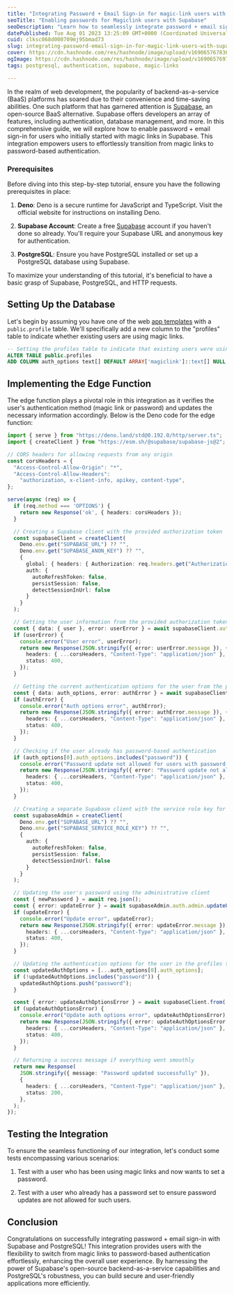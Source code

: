 ```yaml
---
title: "Integrating Password + Email Sign-in for magic-link users with Supabase and PostgreSQL"
seoTitle: "Enabling passwords for Magiclink users with Supabase"
seoDescription: "Learn how to seamlessly integrate password + email sign-in for magic link users with Supabase and PostgreSQL to enhance your users' experience."
datePublished: Tue Aug 01 2023 13:25:09 GMT+0000 (Coordinated Universal Time)
cuid: clksc068d000709mj95bmad73
slug: integrating-password-email-sign-in-for-magic-link-users-with-supabase-and-postgresql
cover: https://cdn.hashnode.com/res/hashnode/image/upload/v1690657678369/87698244-c324-4f9c-a0ba-b2f8b5a674e6.png
ogImage: https://cdn.hashnode.com/res/hashnode/image/upload/v1690657697341/5dbae504-14ac-4db7-ac7a-561a5498ee4a.png
tags: postgresql, authentication, supabase, magic-links

---
```


In the realm of web development, the popularity of backend-as-a-service (BaaS) platforms has soared due to their convenience and time-saving abilities. One such platform that has garnered attention is [Supabase](http://supabase.com/), an open-source BaaS alternative. Supabase offers developers an array of features, including authentication, database management, and more. In this comprehensive guide, we will explore how to enable password + email sign-in for users who initially started with magic links in Supabase. This integration empowers users to effortlessly transition from magic links to password-based authentication.

### Prerequisites

Before diving into this step-by-step tutorial, ensure you have the following prerequisites in place:

1. **Deno**: Deno is a secure runtime for JavaScript and TypeScript. Visit the official website for instructions on installing Deno.
    
2. **Supabase Account**: Create a free [Supabase](http://supabase.com/) account if you haven't done so already. You'll require your Supabase URL and anonymous key for authentication.
    
3. **PostgreSQL**: Ensure you have PostgreSQL installed or set up a PostgreSQL database using Supabase.
    

To maximize your understanding of this tutorial, it's beneficial to have a basic grasp of Supabase, PostgreSQL, and HTTP requests.

## Setting Up the Database

Let's begin by assuming you have one of the web [app templates](https://supabase.com/docs/guides/getting-started/tutorials/with-nextjs) with a `public.profile` table. We'll specifically add a new column to the "profiles" table to indicate whether existing users are using magic links.

```sql
-- Setting the profiles table to indicate that existing users were using magic links
ALTER TABLE public.profiles 
ADD COLUMN auth_options text[] DEFAULT ARRAY['magiclink']::text[] NULL;
```

## Implementing the Edge Function

The edge function plays a pivotal role in this integration as it verifies the user's authentication method (magic link or password) and updates the necessary information accordingly. Below is the Deno code for the edge function:

```typescript
import { serve } from "https://deno.land/std@0.192.0/http/server.ts";
import { createClient } from "https://esm.sh/@supabase/supabase-js@2";

// CORS headers for allowing requests from any origin
const corsHeaders = {
  "Access-Control-Allow-Origin": "*",
  "Access-Control-Allow-Headers":
    "authorization, x-client-info, apikey, content-type",
};

serve(async (req) => {
  if (req.method === 'OPTIONS') {
    return new Response('ok', { headers: corsHeaders });
  }

  // Creating a Supabase client with the provided authorization token
  const supabaseClient = createClient(
    Deno.env.get("SUPABASE_URL") ?? "",
    Deno.env.get("SUPABASE_ANON_KEY") ?? "",
    {
      global: { headers: { Authorization: req.headers.get("Authorization")! } },
      auth: {
        autoRefreshToken: false,
        persistSession: false,
        detectSessionInUrl: false
      }
    }
  );

  // Getting the user information from the provided authorization token
  const { data: { user }, error: userError } = await supabaseClient.auth.getUser();
  if (userError) {
    console.error("User error", userError);
    return new Response(JSON.stringify({ error: userError.message }), {
      headers: { ...corsHeaders, "Content-Type": "application/json" },
      status: 400,
    });
  }

  // Getting the current authentication options for the user from the profiles table
  const { data: auth_options, error: authError } = await supabaseClient.from('profiles').select('auth_options').eq('id', user.id);
  if (authError) {
    console.error("Auth options error", authError);
    return new Response(JSON.stringify({ error: authError.message }), {
      headers: { ...corsHeaders, "Content-Type": "application/json" },
      status: 400,
    });
  }

  // Checking if the user already has password-based authentication
  if (auth_options[0].auth_options.includes("password")) {
    console.error("Password update not allowed for users with password-based authentication");
    return new Response(JSON.stringify({ error: "Password update not allowed for users with password-based authentication" }), {
      headers: { ...corsHeaders, "Content-Type": "application/json" },
      status: 400,
    });
  }

  // Creating a separate Supabase client with the service role key for administrative tasks
  const supabaseAdmin = createClient(
    Deno.env.get("SUPABASE_URL") ?? "",
    Deno.env.get("SUPABASE_SERVICE_ROLE_KEY") ?? "",
    {
      auth: {
        autoRefreshToken: false,
        persistSession: false,
        detectSessionInUrl: false
      }
    }
  );

  // Updating the user's password using the administrative client
  const { newPassword } = await req.json();
  const { error: updateError } = await supabaseAdmin.auth.admin.updateUserById(user.id, { password: newPassword });
  if (updateError) {
    console.error("Update error", updateError);
    return new Response(JSON.stringify({ error: updateError.message }), {
      headers: { ...corsHeaders, "Content-Type": "application/json" },
      status: 400,
    });
  }

  // Updating the authentication options for the user in the profiles table
  const updatedAuthOptions = [...auth_options[0].auth_options];
  if (!updatedAuthOptions.includes("password")) {
    updatedAuthOptions.push("password");
  }

  const { error: updateAuthOptionsError } = await supabaseClient.from('profiles').update({ auth_options: updatedAuthOptions });
  if (updateAuthOptionsError) {
    console.error("Update auth options error", updateAuthOptionsError);
    return new Response(JSON.stringify({ error: updateAuthOptionsError.message }), {
      headers: { ...corsHeaders, "Content-Type": "application/json" },
      status: 400,
    });
  }

  // Returning a success message if everything went smoothly
  return new Response(
    JSON.stringify({ message: "Password updated successfully" }),
    {
      headers: { ...corsHeaders, "Content-Type": "application/json" },
      status: 200,
    },
  );
});
```

## Testing the Integration

To ensure the seamless functioning of our integration, let's conduct some tests encompassing various scenarios:

1. Test with a user who has been using magic links and now wants to set a password.
    
2. Test with a user who already has a password set to ensure password updates are not allowed for such users.
    

## Conclusion

Congratulations on successfully integrating password + email sign-in with Supabase and PostgreSQL! This integration provides users with the flexibility to switch from magic links to password-based authentication effortlessly, enhancing the overall user experience. By harnessing the power of Supabase's open-source backend-as-a-service capabilities and PostgreSQL's robustness, you can build secure and user-friendly applications more efficiently.